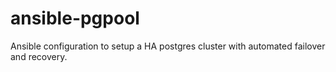 ansible-pgpool
==============

Ansible configuration to setup a HA postgres cluster with automated failover and recovery.
